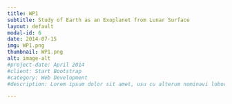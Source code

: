 ```yaml
---
title: WP1
subtitle: Study of Earth as an Exoplanet from Lunar Surface
layout: default
modal-id: 6
date: 2014-07-15
img: WP1.png
thumbnail: WP1.png
alt: image-alt
#project-date: April 2014
#client: Start Bootstrap
#category: Web Development
#description: Lorem ipsum dolor sit amet, usu cu alterum nominavi lobortis. At duo novum diceret. Tantas apeirian vix et, usu sanctus postulant inciderint ut, populo diceret necessitatibus in vim. Cu eum #dicam feugiat noluisse.

---
```

